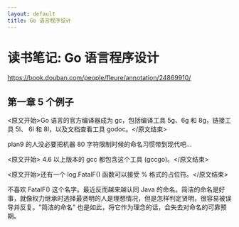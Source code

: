 ```yaml
---
layout: default
title: Go 语言程序设计
---
```


# 读书笔记: Go 语言程序设计

<https://book.douban.com/people/fleure/annotation/24869910/>
## 第一章 5 个例子

<原文开始>Go 语言的官方编译器成为 gc，包括编译工具 5g、6g 和 8g，链接工具 5l、 6l 和 8l，以及文档查看工具 godoc。</原文结束>

plan9 的人没必要把机器 80 字符限制时候的命名习惯带到现代吧...

<原文开始> 4.6 以上版本的 gcc 都包含这个工具 (gccgo)。</原文结束>

<原文开始>还有一个 log.FatalF() 函数可以接受 % 格式的占位符。</原文结束>

不喜欢 FatalF() 这个名字。最近反而越来越认同 Java 的命名。简洁的命名是好事，就像权力继承时选择最贤明的人是理想情况，但是怎样判定贤明，很容易被误导并反复。"简洁的命名" 也是如此，将它作为理念的话，会失去对命名的可靠预期。